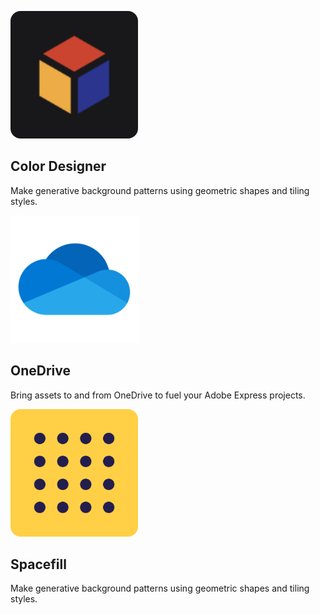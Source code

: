 <MiniResourceCard slots="image,heading,text" repeat="3" theme="lightest" inRow="3" textColor="#424242" className="marketPlace inColumn" />

![Color Designer](../images/colordesigner_rounded.png)

## Color Designer

Make generative background patterns using geometric shapes and tiling styles.

![OneDrive](../images/OneDrive_rounded.png)

## OneDrive

Bring assets to and from OneDrive to fuel your Adobe Express projects.

![Spacefill](../images/spacefill_rounded.png)

## Spacefill

Make generative background patterns using geometric shapes and tiling styles.
